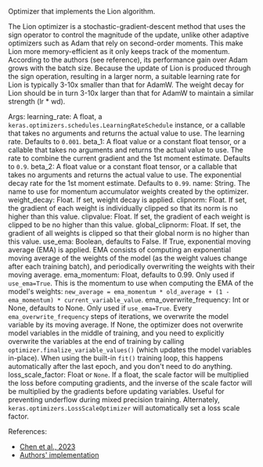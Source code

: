 Optimizer that implements the Lion algorithm.

The Lion optimizer is a stochastic-gradient-descent method that uses the
sign operator to control the magnitude of the update, unlike other adaptive
optimizers such as Adam that rely on second-order moments. This make
Lion more memory-efficient as it only keeps track of the momentum. According
to the authors (see reference), its performance gain over Adam grows with
the batch size. Because the update of Lion is produced through the sign
operation, resulting in a larger norm, a suitable learning rate for Lion is
typically 3-10x smaller than that for AdamW. The weight decay for Lion
should be in turn 3-10x larger than that for AdamW to maintain a
similar strength (lr * wd).

Args:
    learning_rate: A float, a
        `keras.optimizers.schedules.LearningRateSchedule` instance, or
        a callable that takes no arguments and returns the actual value to
        use. The learning rate. Defaults to `0.001`.
    beta_1: A float value or a constant float tensor, or a callable
        that takes no arguments and returns the actual value to use. The
        rate to combine the current gradient and the 1st moment estimate.
        Defaults to `0.9`.
    beta_2: A float value or a constant float tensor, or a callable
        that takes no arguments and returns the actual value to use. The
        exponential decay rate for the 1st moment estimate. Defaults to
        `0.99`.
    name: String. The name to use
      for momentum accumulator weights created by
      the optimizer.
    weight_decay: Float. If set, weight decay is applied.
    clipnorm: Float. If set, the gradient of each weight is individually
      clipped so that its norm is no higher than this value.
    clipvalue: Float. If set, the gradient of each weight is clipped to be
      no higher than this value.
    global_clipnorm: Float. If set, the gradient of all weights is clipped
      so that their global norm is no higher than this value.
    use_ema: Boolean, defaults to False. If True, exponential moving average
      (EMA) is applied. EMA consists of computing an exponential moving
      average of the weights of the model (as the weight values change after
      each training batch), and periodically overwriting the weights with
      their moving average.
    ema_momentum: Float, defaults to 0.99. Only used if `use_ema=True`.
      This is the momentum to use when computing
      the EMA of the model's weights:
      `new_average = ema_momentum * old_average + (1 - ema_momentum) *
      current_variable_value`.
    ema_overwrite_frequency: Int or None, defaults to None. Only used if
      `use_ema=True`. Every `ema_overwrite_frequency` steps of iterations,
      we overwrite the model variable by its moving average.
      If None, the optimizer
      does not overwrite model variables in the middle of training, and you
      need to explicitly overwrite the variables at the end of training
      by calling `optimizer.finalize_variable_values()`
      (which updates the model
      variables in-place). When using the built-in `fit()` training loop,
      this happens automatically after the last epoch,
      and you don't need to do anything.
    loss_scale_factor: Float or `None`. If a float, the scale factor will
      be multiplied the loss before computing gradients, and the inverse of
      the scale factor will be multiplied by the gradients before updating
      variables. Useful for preventing underflow during mixed precision
      training. Alternately, `keras.optimizers.LossScaleOptimizer` will
      automatically set a loss scale factor.


References:

- [Chen et al., 2023](http://arxiv.org/abs/2302.06675)
- [Authors' implementation](
    http://github.com/google/automl/tree/master/lion)
